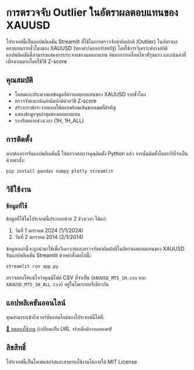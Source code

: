 # การตรวจจับ Outlier ในอัตราผลตอบแทนของ XAUUSD

โปรเจกต์นี้เป็นแอปพลิเคชัน Streamlit ที่ใช้ในการตรวจจับค่าผิดปกติ (Outlier) ในอัตราผลตอบแทนรายชั่วโมงของ XAUUSD (ทองคำ/ดอลลาร์สหรัฐ) โดยใช้การวิเคราะห์ทางสถิติ แอปพลิเคชันนี้สามารถแสดงการกระจายของผลตอบแทน ค้นหาการเคลื่อนไหวที่รุนแรง และเน้นค่าที่เบี่ยงเบนมากโดยใช้วิธี Z-score

## คุณสมบัติ
- โหลดและประมวลผลข้อมูลอัตราผลตอบแทนของ XAUUSD รายชั่วโมง
- ตรวจจับและเน้นค่าผิดปกติด้วยวิธี Z-score
- สร้างกราฟกระจายแบบโต้ตอบพร้อมเส้นขอบเขตที่สำคัญ
- แสดงข้อมูลจุดล่าสุดของผลตอบแทน
- รองรับหลายช่วงเวลา (1H, 1H_ALL)

## การติดตั้ง
หากต้องการรันแอปพลิเคชันนี้ ให้ตรวจสอบว่าคุณติดตั้ง Python แล้ว จากนั้นติดตั้งไลบรารีที่จำเป็นด้วยคำสั่ง:

```sh
pip install pandas numpy plotly streamlit
```

## วิธีใช้งาน
### ข้อมูลที่ใช้
ข้อมูลที่ใช้ในโปรเจกต์นี้ประกอบด้วย 2 ช่วงเวลา ได้แก่:
1. วันที่ 1 มกราคม 2024 (1/1/2024)
2. วันที่ 2 มกราคม 2014 (2/1/2014)

ข้อมูลเหล่านี้จะถูกนำมาใช้เพื่อวิเคราะห์และตรวจจับค่าผิดปกติในอัตราผลตอบแทนของ XAUUSD
รันแอปพลิเคชัน Streamlit ด้วยคำสั่งต่อไปนี้:

```sh
streamlit run app.py
```

ตรวจสอบให้แน่ใจว่าคุณมีไฟล์ CSV ที่จำเป็น (`XAUUSD_MT5_1H.csv` และ `XAUUSD_MT5_1H_ALL.csv`) อยู่ในไดเรกทอรีเดียวกัน

## แอปพลิเคชันออนไลน์
คุณสามารถเข้าถึงเวอร์ชันออนไลน์ของโปรเจกต์นี้ได้ที่:

[🔗 ทดลองใช้งาน](https://outliersxauusd-cqhbgno96uftn7ayf4bkui.streamlit.app/) *(เปลี่ยนเป็น URL จริงเมื่อมีการเผยแพร่)*

## ลิขสิทธิ์
โปรเจกต์นี้เป็นโอเพ่นซอร์สและสามารถใช้งานได้ภายใต้ MIT License

